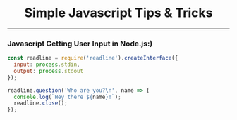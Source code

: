 <h1 align='center'>Simple Javascript Tips & Tricks</h1>

---

### Javascript Getting User Input in Node.js:)

```javascript
const readline = require('readline').createInterface({
  input: process.stdin,
  output: process.stdout
});

readline.question('Who are you?\n', name => {
  console.log(`Hey there ${name}!`);
  readline.close();
});
```


